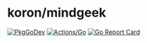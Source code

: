 # koron/mindgeek

[![PkgGoDev](https://pkg.go.dev/badge/github.com/koron/mindgeek)](https://pkg.go.dev/github.com/koron/mindgeek)
[![Actions/Go](https://github.com/koron/mindgeek/workflows/Go/badge.svg)](https://github.com/koron/mindgeek/actions?query=workflow%3AGo)
[![Go Report Card](https://goreportcard.com/badge/github.com/koron/mindgeek)](https://goreportcard.com/report/github.com/koron/mindgeek)
